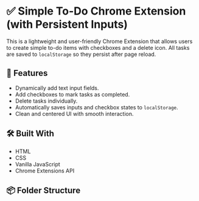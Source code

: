 # ✅ Simple To-Do Chrome Extension (with Persistent Inputs)

This is a lightweight and user-friendly Chrome Extension that allows
users to create simple to-do items with checkboxes and a delete icon.
All tasks are saved to `localStorage` so they persist after page reload.

## 🚀 Features

- Dynamically add text input fields.
- Add checkboxes to mark tasks as completed.
- Delete tasks individually.
- Automatically saves inputs and checkbox states to `localStorage`.
- Clean and centered UI with smooth interaction.


## 🛠 Built With

- HTML
- CSS
- Vanilla JavaScript
- Chrome Extensions API

## 📦 Folder Structure

